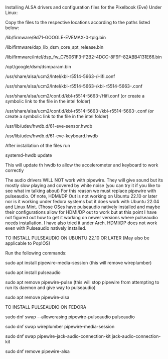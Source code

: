 Installing ALSA drivers and configuration files for the Pixelbook (Eve) Under Linux:

Copy the files to the respective locations according to the paths listed below:

  /lib/firmware/9d71-GOOGLE-EVEMAX-0-tplg.bin

  /lib/firmware/dsp_lib_dsm_core_spt_release.bin

  /lib/firmware/intel/dsp_fw_C75061F3-F2B2-4DCC-8F9F-82ABB4131E66.bin

  /opt/google/dsm/dsmparam.bin

  /usr/share/alsa/ucm2/Intel/kbl-r5514-5663-/Hifi.conf

  /usr/share/alsa/ucm2/Intel/kbl-r5514-5663-/kbl-r5514-5663-.conf

  /usr/share/alsa/ucm2/conf.d/kbl-r5514-5663-/Hifi.conf (or create a symbolic link to the file in the intel folder)

  /usr/share/alsa/ucm2/conf.d/kbl-r5514-5663-/kbl-r5514-5663-.conf (or create a symbolic link to the file in the intel folder)

  /usr/lib/udev/hwdb.d/61-eve-sensor.hwdb

  /usr/lib/udev/hwdb.d/61-eve-keyboard.hwdb


After installation of the files run

  systemd-hwdb update

This will update th hwdb to allow the accelerometer and keyboard to work correctly




The audio drivers WILL NOT work with pipewire. They will give sound but its mostly slow playing and covered by white noise (you can try it if you like to see what im talking about) For this reason we must replace pipewire with pulseaudio. Of note, HDMI/DP Out is not working on Ubuntu 22.10 or later nor is it working under fedora systems but it does work with Ubuntu 22.04 and Linux Mint. (Those OSes have pulseaudio natively installed and maybe their configurations allow for HDMI/DP out to work but at this point I have not figured out how to get it working on newer versions where pulseaudio needs installation. I have also tried it under Arch. HDMI/DP does not work even with Pulseaudio natively installed.


TO INSTALL PULSEAUDIO ON UBUNTU 22.10 OR LATER (May also be applicable to Pop!OS)

Run the following commands:

  sudo apt install pipewire-media-session (this will remove wireplumber)

  sudo apt install pulseaudio

  sudo apt remove pipewire-pulse (this will stop pipewire from attempting to run its daemon and give way to pulseaudio)
  
  sudo apt remove pipewire-alsa


TO INSTALL PULSEAUDIO ON FEDORA

  sudo dnf swap --allowerasing pipewire-pulseaudio pulseaudio
  
  sudo dnf swap wireplumber pipewire-media-session
  
  sudo dnf swap pipewire-jack-audio-connection-kit jack-audio-connection-kit
  
  sudo dnf remove pipewire-alsa
